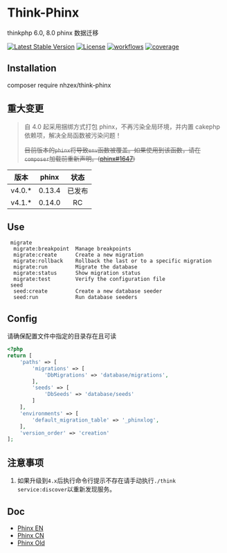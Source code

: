 # Think-Phinx
thinkphp 6.0, 8.0 phinx 数据迁移

[![Latest Stable Version](https://poser.pugx.org/nhzex/think-phinx/v/stable)](https://packagist.org/packages/nhzex/think-phinx)
[![License](https://poser.pugx.org/nhzex/think-phinx/license)](https://packagist.org/packages/nhzex/think-phinx)
[![workflows](https://github.com/nhzex/think-phinx/workflows/ci/badge.svg)](https://github.com/NHZEX/think-phinx/actions)
[![coverage](https://codecov.io/gh/nhzex/think-phinx/graph/badge.svg)](https://codecov.io/gh/nhzex/think-phinx)

## Installation
composer require nhzex/think-phinx

## 重大变更

> 自 4.0 起采用捆绑方式打包 phinx，不再污染全局环境，并内置 cakephp 依赖项，解决全局函数被污染问题！  
> 
> ~~目前版本的`phinx`将导致`env`函数被覆盖。如果使用到该函数，请在`composer`加载前重新声明。([phinx#1647](https://github.com/cakephp/phinx/issues/1647))~~  

|   版本   | phinx  | 状态  |
|:------:|:------:|:---:|
| v4.0.* | 0.13.4 | 已发布 |
| v4.1.* | 0.14.0 | RC  |

## Use
```
 migrate
  migrate:breakpoint  Manage breakpoints
  migrate:create      Create a new migration
  migrate:rollback    Rollback the last or to a specific migration
  migrate:run         Migrate the database
  migrate:status      Show migration status
  migrate:test        Verify the configuration file
 seed
  seed:create         Create a new database seeder
  seed:run            Run database seeders
``` 

## Config
请确保配置文件中指定的目录存在且可读
```php
<?php
return [
    'paths' => [
        'migrations' => [
            'DbMigrations' => 'database/migrations',
        ],
        'seeds' => [
            'DbSeeds' => 'database/seeds'
        ]
    ],
    'environments' => [
        'default_migration_table' => '_phinxlog',
    ],
    'version_order' => 'creation'
];

```

## 注意事项

1. 如果升级到`4.x`后执行命令行提示不存在请手动执行`./think service:discover`以重新发现服务。

## Doc
- [Phinx EN](https://book.cakephp.org/phinx)
- [Phinx CN](https://tsy12321.gitbooks.io/phinx-doc/content)
- [Phinx Old](http://docs.phinx.org/en/latest)

